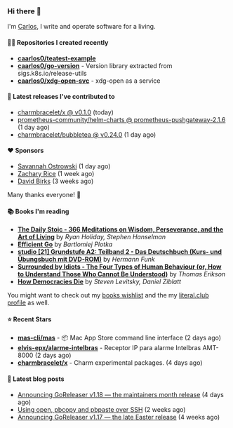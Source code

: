 ### Hi there 👋

I'm [Carlos](https://caarlos0.dev), I write and operate software for a living.

#### 👨‍💻 Repositories I created recently
- **[caarlos0/teatest-example](https://github.com/caarlos0/teatest-example)**
- **[caarlos0/go-version](https://github.com/caarlos0/go-version)** - Version library extracted from sigs.k8s.io/release-utils
- **[caarlos0/xdg-open-svc](https://github.com/caarlos0/xdg-open-svc)** - xdg-open as a service

#### 🚀 Latest releases I've contributed to


- [charmbracelet/x @ v0.1.0](https://github.com/charmbracelet/x/releases/tag/v0.1.0) (today)
- [prometheus-community/helm-charts @ prometheus-pushgateway-2.1.6](https://github.com/prometheus-community/helm-charts/releases/tag/prometheus-pushgateway-2.1.6) (1 day ago)
- [charmbracelet/bubbletea @ v0.24.0](https://github.com/charmbracelet/bubbletea/releases/tag/v0.24.0) (1 day ago)

#### ❤️ Sponsors
- [Savannah Ostrowski](https://github.com/savannahostrowski) (1 day ago)
- [Zachary Rice](https://github.com/zricethezav) (1 week ago)
- [David Birks](https://github.com/dbirks) (3 weeks ago)

Many thanks everyone! 🙏

#### 📚 Books I'm reading
- **[The Daily Stoic - 366 Meditations on Wisdom, Perseverance, and the Art of Living](https://literal.club/caarlos0/book/the-daily-stoic-lbfbd)** by _Ryan Holiday, Stephen Hanselman_
- **[Efficient Go](https://literal.club/caarlos0/book/bartlomiej-plotka-efficient-go-h2xgm)** by _Bartlomiej Plotka_
- **[studio [21] Grundstufe A2: Teilband 2 - Das Deutschbuch (Kurs- und Übungsbuch mit DVD-ROM)](https://literal.club/caarlos0/book/hermann-funk-studio-21-grundstufe-a2-teilband-2-das-deutschbuch-kurs-und-ubungsbuch-mit-dvd-rom-9zuoy)** by _Hermann Funk_
- **[Surrounded by Idiots - The Four Types of Human Behaviour (or, How to Understand Those Who Cannot Be Understood)](https://literal.club/caarlos0/book/thomas-erikson-surrounded-by-idiots-duzaj)** by _Thomas Erikson_
- **[How Democracies Die](https://literal.club/caarlos0/book/how-democracies-die-5395k)** by _Steven Levitsky, Daniel Ziblatt_

You might want to check out my [books
wishlist](https://www.amazon.com.br/hz/wishlist/ls/EB8P7VS717SV) and the my
[literal.club profile](https://literal.club/caarlos0) as well.

#### ⭐ Recent Stars
- **[mas-cli/mas](https://github.com/mas-cli/mas)** - :package: Mac App Store command line interface (2 days ago)
- **[elvis-epx/alarme-intelbras](https://github.com/elvis-epx/alarme-intelbras)** - Receptor IP para alarme Intelbras AMT-8000 (2 days ago)
- **[charmbracelet/x](https://github.com/charmbracelet/x)** - Charm experimental packages. (4 days ago)

#### 📄 Latest blog posts
- [Announcing GoReleaser v1.18 — the maintainers month release](https://carlosbecker.com/posts/goreleaser-v1.18/) (4 days ago)
- [Using open, pbcopy and pbpaste over SSH](https://carlosbecker.com/posts/pbcopy-pbpaste-open-ssh/) (2 weeks ago)
- [Announcing GoReleaser v1.17 — the late Easter release](https://carlosbecker.com/posts/goreleaser-v1.17/) (4 weeks ago)
